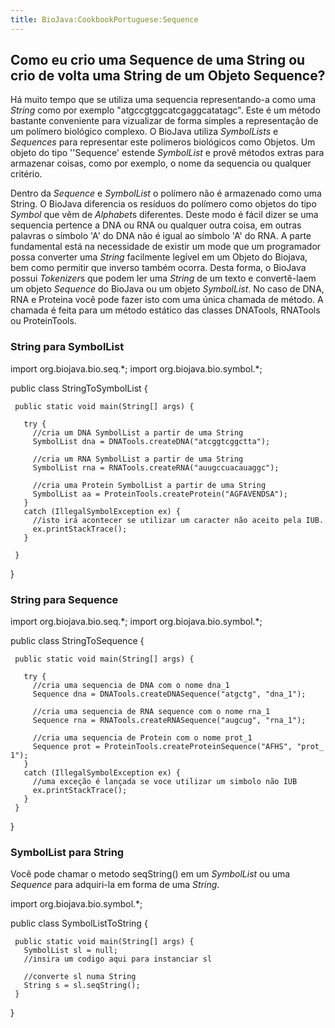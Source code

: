 ```yaml
---
title: BioJava:CookbookPortuguese:Sequence
---
```


Como eu crio uma Sequence de uma String ou crio de volta uma String de um Objeto Sequence?
------------------------------------------------------------------------------------------

Há muito tempo que se utiliza uma sequencia representando-a como uma
*String* como por exemplo "atgccgtggcatcgaggcatatagc". Este é um método
bastante conveniente para vizualizar de forma simples a representação de
um polímero biológico complexo. O BioJava utiliza *SymbolLists* e
*Sequences* para representar este polímeros biológicos como Objetos. Um
objeto do tipo ''Sequence' estende *SymbolList* e provê métodos extras
para armazenar coisas, como por exemplo, o nome da sequencia ou qualquer
critério.

Dentro da *Sequence* e *SymbolList* o polímero não é armazenado como uma
String. O BioJava diferencia os resíduos do polímero como objetos do
tipo *Symbol* que vêm de *Alphabet*s diferentes. Deste modo é fácil
dizer se uma sequencia pertence a DNA ou RNA ou qualquer outra coisa, em
outras palavras o símbolo 'A' do DNA não é igual ao símbolo 'A' do RNA.
A parte fundamental está na necessidade de existir um mode que um
programador possa converter uma *String* facilmente legível em um Objeto
do Biojava, bem como permitir que inverso também ocorra. Desta forma, o
BioJava possui *Tokenizer*s que podem ler uma *String* de um texto e
convertê-laem um objeto *Sequence* do BioJava ou um objeto *SymbolList*.
No caso de DNA, RNA e Proteina você pode fazer isto com uma única
chamada de método. A chamada é feita para um método estático das classes
DNATools, RNATools ou ProteinTools.

### String para SymbolList

<java> import org.biojava.bio.seq.\*; import org.biojava.bio.symbol.\*;

public class StringToSymbolList {

` public static void main(String[] args) {`  
`  `  
`   try {`  
`     //cria um DNA SymbolList a partir de uma String`  
`     SymbolList dna = DNATools.createDNA("atcggtcggctta");`

`     //cria um RNA SymbolList a partir de uma String`  
`     SymbolList rna = RNATools.createRNA("auugccuacauaggc");`

`     //cria uma Protein SymbolList a partir de uma String`  
`     SymbolList aa = ProteinTools.createProtein("AGFAVENDSA");`  
`   }`  
`   catch (IllegalSymbolException ex) {`  
`     //isto irá acontecer se utilizar um caracter não aceito pela IUB.`  
`     ex.printStackTrace();`  
`   }`  
`  `  
` }`

} </java>

### String para Sequence

<java> import org.biojava.bio.seq.\*; import org.biojava.bio.symbol.\*;

public class StringToSequence {

` public static void main(String[] args) {`

`   try {`  
`     //cria uma sequencia de DNA com o nome dna_1`  
`     Sequence dna = DNATools.createDNASequence("atgctg", "dna_1");`

`     //cria uma sequencia de RNA sequence com o nome rna_1`  
`     Sequence rna = RNATools.createRNASequence("augcug", "rna_1");`

`     //cria uma sequencia de Protein com o nome prot_1`  
`     Sequence prot = ProteinTools.createProteinSequence("AFHS", "prot_1");`  
`   }`  
`   catch (IllegalSymbolException ex) {`  
`     //uma exceção é lançada se voce utilizar um simbolo não IUB `  
`     ex.printStackTrace();`  
`   }`  
` }`

} </java>

### SymbolList para String

Você pode chamar o metodo seqString() em um *SymbolList* ou uma
*Sequence* para adquiri-la em forma de uma *String*.

<java> import org.biojava.bio.symbol.\*;

public class SymbolListToString {

` public static void main(String[] args) {`  
`   SymbolList sl = null;`  
`   //insira um codigo aqui para instanciar sl`  
`  `  
`   //converte sl numa String`  
`   String s = sl.seqString();`  
` }`

} </java>
